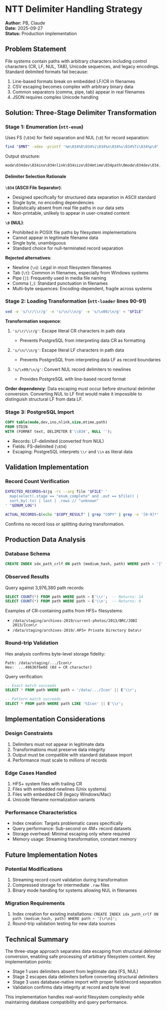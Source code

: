 # NTT Delimiter Handling Strategy

**Author:** PB, Claude  
**Date:** 2025-09-27  
**Status:** Production implementation

## Problem Statement

File systems contain paths with arbitrary characters including control characters (CR, LF, NUL, TAB), Unicode sequences, and legacy encodings. Standard delimited formats fail because:

1. Line-based formats break on embedded LF/CR in filenames
2. CSV escaping becomes complex with arbitrary binary data  
3. Common separators (comma, pipe, tab) appear in real filenames
4. JSON requires complex Unicode handling

## Solution: Three-Stage Delimiter Transformation

### Stage 1: Enumeration (`ntt-enum`)

Uses FS (`\034`) for field separation and NUL (`\0`) for record separation:

```bash
find "$MNT" -xdev -printf '%m\034%D\034%i\034%n\034%s\034%Ts\034%p\0'
```

Output structure:
```
mode\034dev\034ino\034nlink\034size\034mtime\034path\0mode\034dev\034...
```

#### Delimiter Selection Rationale

**`\034` (ASCII File Separator)**:
- Designed specifically for structured data separation in ASCII standard
- Single byte, no encoding dependencies
- Statistically absent from real file paths in our data sets
- Non-printable, unlikely to appear in user-created content

**`\0` (NUL)**:
- Prohibited in POSIX file paths by filesystem implementations
- Cannot appear in legitimate filename data
- Single byte, unambiguous
- Standard choice for null-terminated record separation

**Rejected alternatives**:
- Newline (`\n`): Legal in most filesystem filenames
- Tab (`\t`): Common in filenames, especially from Windows systems
- Pipe (`|`): Frequently used in media file naming
- Comma (`,`): Standard punctuation in filenames
- Multi-byte sequences: Encoding-dependent, fragile across systems

### Stage 2: Loading Transformation (`ntt-loader` lines 90-91)

```bash
sed -e 's/\r/\\r/g' -e 's/\n/\\n/g' -e 's/\x00/\n/g' < "$FILE"
```

**Transformation sequence**:

1. `'s/\r/\\r/g'`: Escape literal CR characters in path data
   - Prevents PostgreSQL from interpreting data CR as formatting
   
2. `'s/\n/\\n/g'`: Escape literal LF characters in path data
   - Prevents PostgreSQL from interpreting data LF as record boundaries
   
3. `'s/\x00/\n/g'`: Convert NUL record delimiters to newlines
   - Provides PostgreSQL with line-based record format

**Order dependency**: Data escaping must occur before structural delimiter conversion. Converting NUL to LF first would make it impossible to distinguish structural LF from data LF.

### Stage 3: PostgreSQL Import

```sql
COPY table(mode,dev,ino,nlink,size,mtime,path)
FROM STDIN
WITH (FORMAT text, DELIMITER E'\\034', NULL '');
```

- Records: LF-delimited (converted from NUL)
- Fields: FS-delimited (`\034`)  
- Escaping: PostgreSQL interprets `\\r` and `\\n` as literal data

## Validation Implementation

### Record Count Verification

```bash
EXPECTED_RECORDS=$(jq -rs --arg file "$FILE" '
  map(select(.stage == "enum_complete" and .out == $file)) |
  sort_by(.ts) | last | .rows // "unknown"
' "$ENUM_LOG")

ACTUAL_RECORDS=$(echo "$COPY_RESULT" | grep "COPY" | grep -o '[0-9]*' | tail -1)
```

Confirms no record loss or splitting during transformation.

## Production Data Analysis

### Database Schema

```sql
CREATE INDEX idx_path_crlf ON path (medium_hash, path) WHERE path ~ '[\r\n]';
```

### Observed Results

Query against 3,976,380 path records:

```sql
SELECT COUNT(*) FROM path WHERE path ~ E'\\r';  -- Returns: 14
SELECT COUNT(*) FROM path WHERE path ~ E'\\n';  -- Returns: 0
```

Examples of CR-containing paths from HFS+ filesystems:
- `/data/staging/archives-2019/current-photos/2013/BRC/JOBI 2013/Icon\r`
- `/data/staging/archives-2019/.HFS+ Private Directory Data\r`

### Round-trip Validation

Hex analysis confirms byte-level storage fidelity:
```
Path: /data/staging/.../Icon\r
Hex:  ...49636f6e0d (0d = CR character)
```

Query verification:
```sql
-- Exact match succeeds
SELECT * FROM path WHERE path = '/data/.../Icon' || E'\\r';

-- Pattern match succeeds  
SELECT * FROM path WHERE path LIKE '%Icon' || E'\\r';
```

## Implementation Considerations

### Design Constraints

1. Delimiters must not appear in legitimate data
2. Transformations must preserve data integrity
3. Output must be compatible with standard database import
4. Performance must scale to millions of records

### Edge Cases Handled

1. HFS+ system files with trailing CR
2. Files with embedded newlines (Unix systems)
3. Files with embedded CR (legacy Windows/Mac)
4. Unicode filename normalization variants

### Performance Characteristics

- Index creation: Targets problematic cases specifically
- Query performance: Sub-second on 4M+ record datasets
- Storage overhead: Minimal escaping only where required
- Memory usage: Streaming transformation, constant memory

## Future Implementation Notes

### Potential Modifications

1. Streaming record count validation during transformation
2. Compressed storage for intermediate `.raw` files
3. Binary mode handling for systems allowing NUL in filenames

### Migration Requirements

1. Index creation for existing installations: `CREATE INDEX idx_path_crlf ON path (medium_hash, path) WHERE path ~ '[\r\n]';`
2. Round-trip validation testing for new data sources

## Technical Summary

The three-stage approach separates data escaping from structural delimiter conversion, enabling safe processing of arbitrary filesystem content. Key implementation points:

- Stage 1 uses delimiters absent from legitimate data (FS, NUL)
- Stage 2 escapes data delimiters before converting structural delimiters  
- Stage 3 uses database-native import with proper field/record separation
- Validation confirms data integrity at record and byte level

This implementation handles real-world filesystem complexity while maintaining database compatibility and query performance.